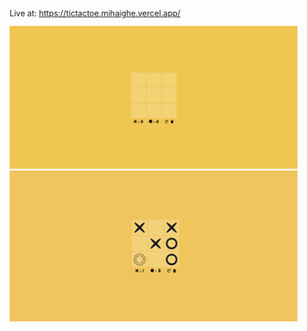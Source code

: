 Live at: https://tictactoe.mihaighe.vercel.app/

![Alt text](/content/Screen1.png?raw=true "Screen1")
![Alt text](/content/Screen2.png?raw=true "Screen2")
